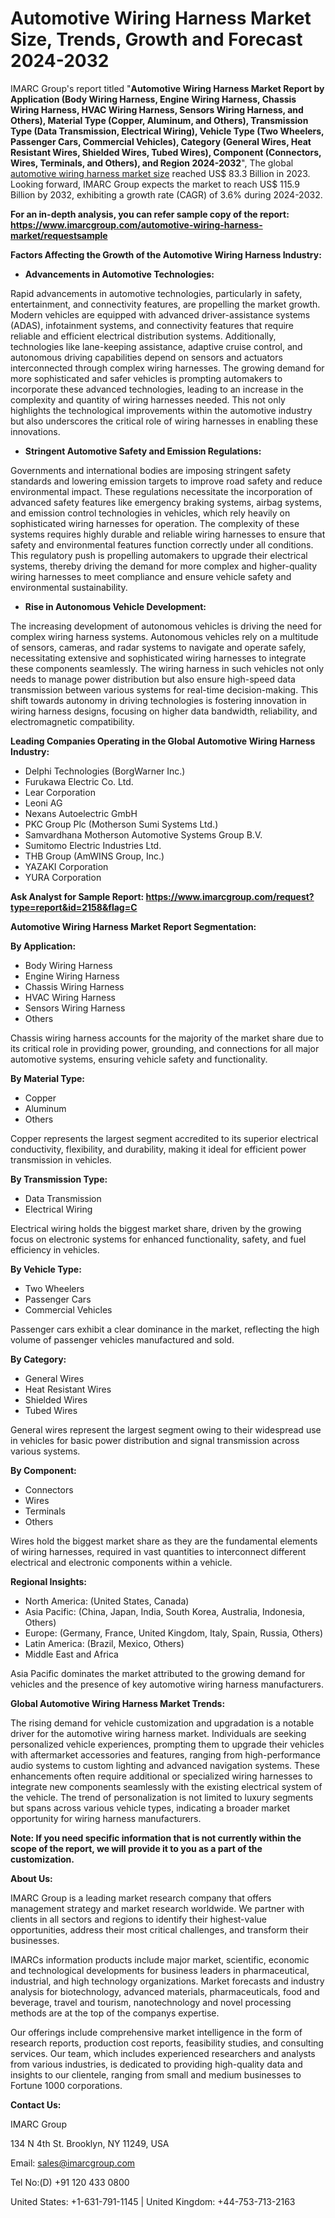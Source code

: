 ﻿# **Automotive Wiring Harness Market Size, Trends, Growth and Forecast 2024-2032**
IMARC Group's report titled "**Automotive Wiring Harness Market Report by Application (Body Wiring Harness, Engine Wiring Harness, Chassis Wiring Harness, HVAC Wiring Harness, Sensors Wiring Harness, and Others), Material Type (Copper, Aluminum, and Others), Transmission Type (Data Transmission, Electrical Wiring), Vehicle Type (Two Wheelers, Passenger Cars, Commercial Vehicles), Category (General Wires, Heat Resistant Wires, Shielded Wires, Tubed Wires), Component (Connectors, Wires, Terminals, and Others), and Region 2024-2032**", The global [automotive wiring harness market size](https://www.imarcgroup.com/automotive-wiring-harness-market) reached US$ 83.3 Billion in 2023. Looking forward, IMARC Group expects the market to reach US$ 115.9 Billion by 2032, exhibiting a growth rate (CAGR) of 3.6% during 2024-2032.

**For an in-depth analysis, you can refer sample copy of the report: <https://www.imarcgroup.com/automotive-wiring-harness-market/requestsample>**

**Factors Affecting the Growth of the Automotive Wiring Harness Industry:**

- **Advancements in Automotive Technologies:**

Rapid advancements in automotive technologies, particularly in safety, entertainment, and connectivity features, are propelling the market growth. Modern vehicles are equipped with advanced driver-assistance systems (ADAS), infotainment systems, and connectivity features that require reliable and efficient electrical distribution systems. Additionally, technologies like lane-keeping assistance, adaptive cruise control, and autonomous driving capabilities depend on sensors and actuators interconnected through complex wiring harnesses. The growing demand for more sophisticated and safer vehicles is prompting automakers to incorporate these advanced technologies, leading to an increase in the complexity and quantity of wiring harnesses needed. This not only highlights the technological improvements within the automotive industry but also underscores the critical role of wiring harnesses in enabling these innovations.

- **Stringent Automotive Safety and Emission Regulations:**

Governments and international bodies are imposing stringent safety standards and lowering emission targets to improve road safety and reduce environmental impact. These regulations necessitate the incorporation of advanced safety features like emergency braking systems, airbag systems, and emission control technologies in vehicles, which rely heavily on sophisticated wiring harnesses for operation. The complexity of these systems requires highly durable and reliable wiring harnesses to ensure that safety and environmental features function correctly under all conditions. This regulatory push is propelling automakers to upgrade their electrical systems, thereby driving the demand for more complex and higher-quality wiring harnesses to meet compliance and ensure vehicle safety and environmental sustainability.

- **Rise in Autonomous Vehicle Development:**

The increasing development of autonomous vehicles is driving the need for complex wiring harness systems. Autonomous vehicles rely on a multitude of sensors, cameras, and radar systems to navigate and operate safely, necessitating extensive and sophisticated wiring harnesses to integrate these components seamlessly. The wiring harness in such vehicles not only needs to manage power distribution but also ensure high-speed data transmission between various systems for real-time decision-making. This shift towards autonomy in driving technologies is fostering innovation in wiring harness designs, focusing on higher data bandwidth, reliability, and electromagnetic compatibility.

**Leading Companies Operating in the Global Automotive Wiring Harness Industry:**

- Delphi Technologies (BorgWarner Inc.)
- Furukawa Electric Co. Ltd.
- Lear Corporation
- Leoni AG
- Nexans Autoelectric GmbH
- PKC Group Plc (Motherson Sumi Systems Ltd.)
- Samvardhana Motherson Automotive Systems Group B.V.
- Sumitomo Electric Industries Ltd.
- THB Group (AmWINS Group, Inc.)
- YAZAKI Corporation
- YURA Corporation

**Ask Analyst for Sample Report: <https://www.imarcgroup.com/request?type=report&id=2158&flag=C>**

**Automotive Wiring Harness Market Report Segmentation:**

**By Application:**

- Body Wiring Harness
- Engine Wiring Harness
- Chassis Wiring Harness
- HVAC Wiring Harness
- Sensors Wiring Harness
- Others

Chassis wiring harness accounts for the majority of the market share due to its critical role in providing power, grounding, and connections for all major automotive systems, ensuring vehicle safety and functionality.

**By Material Type:**

- Copper
- Aluminum
- Others

Copper represents the largest segment accredited to its superior electrical conductivity, flexibility, and durability, making it ideal for efficient power transmission in vehicles.

**By Transmission Type:**

- Data Transmission
- Electrical Wiring

Electrical wiring holds the biggest market share, driven by the growing focus on electronic systems for enhanced functionality, safety, and fuel efficiency in vehicles.

**By Vehicle Type:**

- Two Wheelers
- Passenger Cars
- Commercial Vehicles

Passenger cars exhibit a clear dominance in the market, reflecting the high volume of passenger vehicles manufactured and sold.

**By Category:**

- General Wires
- Heat Resistant Wires
- Shielded Wires
- Tubed Wires

General wires represent the largest segment owing to their widespread use in vehicles for basic power distribution and signal transmission across various systems.

**By Component:**

- Connectors
- Wires
- Terminals
- Others

Wires hold the biggest market share as they are the fundamental elements of wiring harnesses, required in vast quantities to interconnect different electrical and electronic components within a vehicle.

**Regional Insights:**

- North America: (United States, Canada)
- Asia Pacific: (China, Japan, India, South Korea, Australia, Indonesia, Others)
- Europe: (Germany, France, United Kingdom, Italy, Spain, Russia, Others)
- Latin America: (Brazil, Mexico, Others)
- Middle East and Africa

Asia Pacific dominates the market attributed to the growing demand for vehicles and the presence of key automotive wiring harness manufacturers.

**Global Automotive Wiring Harness Market Trends:**

The rising demand for vehicle customization and upgradation is a notable driver for the automotive wiring harness market. Individuals are seeking personalized vehicle experiences, prompting them to upgrade their vehicles with aftermarket accessories and features, ranging from high-performance audio systems to custom lighting and advanced navigation systems. These enhancements often require additional or specialized wiring harnesses to integrate new components seamlessly with the existing electrical system of the vehicle. The trend of personalization is not limited to luxury segments but spans across various vehicle types, indicating a broader market opportunity for wiring harness manufacturers.

**Note: If you need specific information that is not currently within the scope of the report, we will provide it to you as a part of the customization.**

**About Us:**

IMARC Group is a leading market research company that offers management strategy and market research worldwide. We partner with clients in all sectors and regions to identify their highest-value opportunities, address their most critical challenges, and transform their businesses.

IMARCs information products include major market, scientific, economic and technological developments for business leaders in pharmaceutical, industrial, and high technology organizations. Market forecasts and industry analysis for biotechnology, advanced materials, pharmaceuticals, food and beverage, travel and tourism, nanotechnology and novel processing methods are at the top of the companys expertise.

Our offerings include comprehensive market intelligence in the form of research reports, production cost reports, feasibility studies, and consulting services. Our team, which includes experienced researchers and analysts from various industries, is dedicated to providing high-quality data and insights to our clientele, ranging from small and medium businesses to Fortune 1000 corporations.

**Contact Us:**

IMARC Group

134 N 4th St. Brooklyn, NY 11249, USA

Email: sales@imarcgroup.com

Tel No:(D) +91 120 433 0800

United States: +1-631-791-1145 | United Kingdom: +44-753-713-2163
